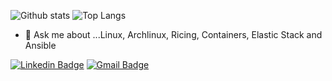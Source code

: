 ![Github stats](https://github-readme-stats.vercel.app/api?username=vitorspk&layout=compact&theme=merko)
![Top Langs](https://github-readme-stats.vercel.app/api//top-langs?username=vitorspk&show_icons=truea&layout=compact&theme=dark)

- 💬 Ask me about ...Linux, Archlinux, Ricing, Containers, Elastic Stack and Ansible

[![Linkedin Badge](https://img.shields.io/badge/-LinkedIn-blue?style=flat-square&logo=Linkedin&logoColor=white&link=https://www.linkedin.com/in/vitorschiavo)](https://www.linkedin.com/in/vitorschiavo)
[![Gmail Badge](https://img.shields.io/badge/-Gmail-c14438?style=flat-square&logo=Gmail&logoColor=white&link=mailto:seu_email)](mailto:vitorspk@gmail.com)
